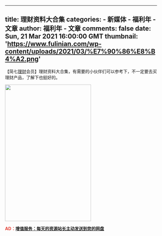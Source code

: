 
---
title: 理财资料大合集
categories: 
    - 新媒体
    - 福利年 - 文章
author: 福利年 - 文章
comments: false
date: Sun, 21 Mar 2021 16:00:00 GMT
thumbnail: 'https://www.fulinian.com/wp-content/uploads/2021/03/%E7%90%86%E8%B4%A2.png'
---

<div>   
<p>【简七<a href="https://www.fulinian.com/tag/%e7%90%86%e8%b4%a2" title="View all posts in 理财" target="_blank">理财</a>会员】理财资料大合集，有需要的小伙伴们可以参考下，不一定要去买理财产品，了解下也挺好的。</p>
<p><img class="alignleft  wp-image-17702" src="https://www.fulinian.com/wp-content/uploads/2021/03/%E7%90%86%E8%B4%A2.png" alt width="285" height="452" referrerpolicy="no-referrer"></p>
<p style="color: #e33e33;font-weight:bold;">AD：<a title="增值服务" href="https://www.fulinian.com/zzfw" target="_blank">增值服务：每天的资源站长主动发送到您的网盘</a></p>
<div class="xh-social" style="clear:both;">
           <a href="javascript:void(0);" onclick="window.xh_social_share(&#123;"link":"https:\/\/www.fulinian.com\/wp-admin\/admin-ajax.php?action=xh_social_add_ons_social_wechat&tab=share_qrcode&xh_social_add_ons_social_wechat=e79b8a2e72&notice_str=8463692111&hash=7ef8cbbae74b83fae4cc465a46e9e15a&url=https%3A%2F%2Fwww.fulinian.com%2F17701.html","width":450,"height":400&#125;);" rel="noflow" class="xh-social-item xh-wechat" title="微信"></a>
                <a href="javascript:void(0);" onclick="window.xh_social_share(&#123;"link":"http:\/\/connect.qq.com\/widget\/shareqq\/index.html?url=&#123;url&#125;&title=&#123;title&#125;&summary=&#123;summary&#125;&pics=&#123;img&#125;","width":770,"height":580&#125;);" rel="noflow" class="xh-social-item xh-qq" title="QQ"></a>
                <a href="javascript:void(0);" onclick="window.xh_social_share(&#123;"link":"http:\/\/sns.qzone.qq.com\/cgi-bin\/qzshare\/cgi_qzshare_onekey?url=&#123;url&#125;&title=&#123;title&#125;&desc=&summary=&#123;summary&#125;&site=%E7%A6%8F%E5%88%A9%E5%B9%B4&pics=&#123;img&#125;","width":640,"height":440&#125;);" rel="noflow" class="xh-social-item xh-qzone" title="QQ空间"></a>
                <a href="javascript:void(0);" onclick="window.xh_social_share(&#123;"link":"http:\/\/v.t.sina.com.cn\/share\/share.php?url=&#123;url&#125;&title=&#123;title&#125;&pic=&#123;img&#125;&appkey=&ralateUid=&language=zh_cn&searchPic=true","width":600,"height":350&#125;);" rel="noflow" class="xh-social-item xh-weibo" title="微博"></a>
        </div>
  
</div>
            